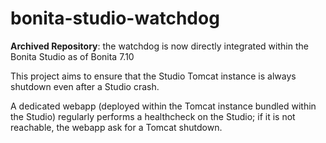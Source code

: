 # bonita-studio-watchdog

**Archived Repository**: the watchdog is now directly integrated within the Bonita Studio as of Bonita 7.10

This project aims to ensure that the Studio Tomcat instance is always shutdown even after a Studio crash.

A dedicated webapp (deployed within the Tomcat instance bundled within the Studio) regularly performs a healthcheck on the Studio; if it is not reachable, the webapp ask for a Tomcat shutdown.
